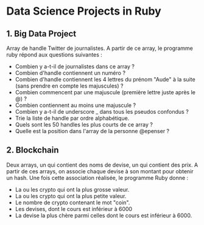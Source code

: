 # Data Science Projects in Ruby

## 1. Big Data Project
Array de handle Twitter de journalistes. A partir de ce array, le programme ruby répond aux questions suivantes :
* Combien y a-t-il de journalistes dans ce array ?
* Combien d'handle contiennent un numéro ?
* Combien d'handle contiennent les 4 lettres du prénom "Aude" à la suite (sans prendre en compte les majuscules) ?
* Combien commencent par une majuscule (première lettre juste après le @) ?
* Combien contiennent au moins une majuscule ?
* Combien y a-t-il de underscore _ dans tous les pseudos confondus ?
* Trie la liste de handle par ordre alphabétique.
* Quels sont les 50 handles les plus courts de ce array ?
* Quelle est la position dans l'array de la personne @epenser ?

## 2. Blockchain
Deux arrays, un qui contient des noms de devise, un qui contient des prix. A partir de ces arrays, on associe chaque devise à son montant pour obtenir un hash.
Une fois cette association réalisée, le programme Ruby donne :
* La ou les crypto qui ont la plus grosse valeur.
* La ou les crypto qui ont la plus petite valeur.
* Le nombre de crypto contenant le mot "coin".
* Les devises, dont le cours est inférieur à 6000 
* La devise la plus chère parmi celles dont le cours est inférieur à 6000.

